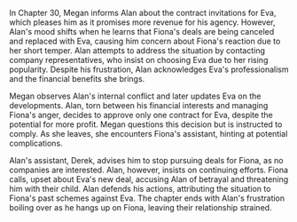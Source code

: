 In Chapter 30, Megan informs Alan about the contract invitations for Eva, which pleases him as it promises more revenue for his agency. However, Alan's mood shifts when he learns that Fiona's deals are being canceled and replaced with Eva, causing him concern about Fiona's reaction due to her short temper. Alan attempts to address the situation by contacting company representatives, who insist on choosing Eva due to her rising popularity. Despite his frustration, Alan acknowledges Eva's professionalism and the financial benefits she brings.

Megan observes Alan's internal conflict and later updates Eva on the developments. Alan, torn between his financial interests and managing Fiona's anger, decides to approve only one contract for Eva, despite the potential for more profit. Megan questions this decision but is instructed to comply. As she leaves, she encounters Fiona's assistant, hinting at potential complications.

Alan's assistant, Derek, advises him to stop pursuing deals for Fiona, as no companies are interested. Alan, however, insists on continuing efforts. Fiona calls, upset about Eva's new deal, accusing Alan of betrayal and threatening him with their child. Alan defends his actions, attributing the situation to Fiona's past schemes against Eva. The chapter ends with Alan's frustration boiling over as he hangs up on Fiona, leaving their relationship strained.
